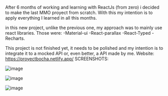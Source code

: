 After 6 months of working and learning with ReactJs (from zero) i decided to make the last MMO proyect from scratch.
With this my intention is to apply everything I learned in all this months.

in this new project, unlike the previous one, my approach was to mainly use react libraries.
Those were: 
-Material-ui
-React-parallax
-React-Typed
-Recharts.

This project is not finished yet, it needs to be polished and my intention is to integrate it to a mocked API or, even better, a API made by me.
Website: https://proyectbocha.netlify.app/
SCREENSHOTS:

![image](https://user-images.githubusercontent.com/102197071/217702129-b4eb5747-38b8-4985-8c54-5bd8b5ab1ac0.png)

![image](https://user-images.githubusercontent.com/102197071/217702236-2c43b479-03a6-436d-b191-87925b020bdd.png)

![image](https://user-images.githubusercontent.com/102197071/217702339-7abb961c-31fa-46f8-b5ed-717ceca1e5ba.png)



